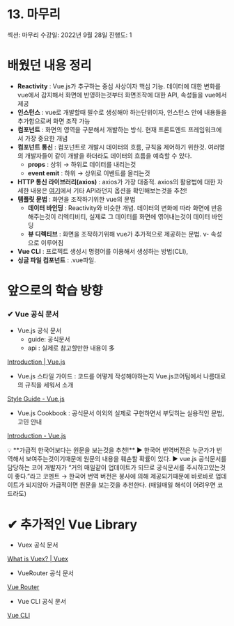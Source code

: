 # 13. 마무리

섹션: 마무리
수강일: 2022년 9월 28일
진행도: 1

# 배웠던 내용 정리

- **Reactivity** : Vue.js가 추구하는 중심 사상이자 핵심 기능. 데이터에 대한 변화를 vue에서 감지해서 화면에 반영하는것부터 화면조작에 대한 API, 속성들을 vue에서 제공
- **인스턴스** : vue로 개발할때 필수로 생성해야 하는단위이자, 인스턴스 안에 내용들을 추가함으로써 화면 조작 가능
- **컴포넌트** : 화면의 영역을 구분해서 개발하는 방식. 현재 프론트엔드 프레임워크에서 가장 중요한 개념
- **컴포넌트 통신** : 컴포넌트로 개발시 데이터의 흐름, 규칙을 제어하기 위한것. 여러명의 개발자들이 같이 개발을 하더라도 데이터의 흐름을 예측할 수 있다.
    - **props** : 상위 → 하위로 데이터를 내리는것
    - **event emit** : 하위 → 상위로 이벤트를 올리는것
- **HTTP 통신 라이브러리(axios)** : axios가 가장 대중적. axios의 활용법에 대한 자세한 내용은 [여기](https://github.com/axios/axios)에서 기타 API라던지 옵션을 확인해보는것을 추천!
- **템플릿 문법** : 화면을 조작하기위한 vue의 문법
    - **데이터 바인딩** : Reactivity와 비슷한 개념. 데이터의 변화에 따라 화면에 반응해주는것이 리엑티비티, 실제로 그 데이터를 화면에 엮어내는것이 데이터 바인딩
    - **뷰 디렉티브** : 화면을 조작하기위해 vue가 추가적으로 제공하는 문법. v- 속성으로 이루어짐
- **Vue CLI** : 프로젝트 생성시 명령어를 이용해서 생성하는 방법(CLI),
- **싱글 파일 컴포넌트** : .vue파일.

# 앞으로의 학습 방향

### ✔ Vue 공식 문서

- Vue.js 공식 문서
    - guide: 공식문서
    - api : 실제로 참고할만한 내용이 多

[Introduction | Vue.js](https://vuejs.org/guide/introduction.html)

- Vue.js 스타일 가이드 : 코드를 어떻게 작성해야하는지 Vue.js코어팀에서 나름대로의 규칙을 세워서 소개

[Style Guide - Vue.js](https://v2.vuejs.org/v2/style-guide/?redirect=true)

- Vue.js Cookbook : 공식문서 이외의 실제로 구현하면서 부딪히는 실용적인 문법, 고민 안내

[Introduction - Vue.js](https://v2.vuejs.org/v2/cookbook/?redirect=true)

<aside>
💡 **가급적 한국어보다는 원문을 보는것을 추천!**
▶ 한국어 번역버전은 누군가가 번역해서 보여주는것이기때문에 원문의 내용을 훼손할 확률이 있다.
▶ vue.js 공식문서를 담당하는 코어 개발자가 “거의 매일같이 업데이트가 되므로 공식문서를 주시하고있는것이 좋다.”라고 코멘트
→ 한국어 번역 버전은 봉사에 의해 제공되기때문에 바로바로 업데이트가 되지않아 가급적이면 원문을 보는것을 추천한다.
(매일매일 해석이 어려우면 코드라도)

</aside>

# ✔ 추가적인 Vue Library

- Vuex 공식 문서

[What is Vuex? | Vuex](https://v3.vuex.vuejs.org/)

- VueRouter 공식 문서

[Vue Router](https://v3.router.vuejs.org/)

- Vue CLI 공식 문서

[Vue CLI](https://cli.vuejs.org/)